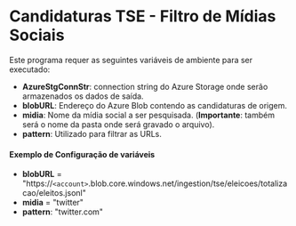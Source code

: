 # Candidaturas TSE - Filtro de Mídias Sociais

Este programa requer as seguintes variáveis de ambiente para ser executado:
* **AzureStgConnStr**: connection string do Azure Storage onde serão armazenados os dados de saída.
* **blobURL**: Endereço do Azure Blob contendo as candidaturas de origem.
* **midia**: Nome da mídia social a ser pesquisada. (**Importante**: também será o nome da pasta onde será gravado o arquivo).
* **pattern**: Utilizado para filtrar as URLs.

#### Exemplo de Configuração de variáveis
* **blobURL** = "https://`<account>`.blob.core.windows.net/ingestion/tse/eleicoes/totalizacao/eleitos.jsonl"
* **midia** = "twitter"
* **pattern**: "twitter.com"
